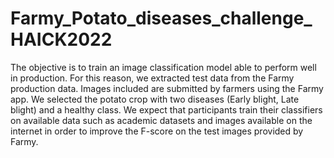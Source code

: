 # Farmy_Potato_diseases_challenge_HAICK2022

The objective is to train an image classification model able to perform well in production. For this reason, we extracted test data from the Farmy production data. Images included are submitted by farmers using the Farmy app. We selected the potato crop with two diseases (Early blight, Late blight) and a healthy class. We expect that participants train their classifiers on available data such as academic datasets and images available on the internet in order to improve the F-score on the test images provided by Farmy.
